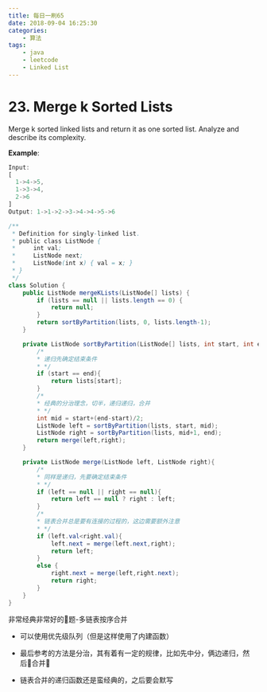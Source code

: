 ```yaml
---
title: 每日一刷65
date: 2018-09-04 16:25:30
categories: 
    - 算法
tags:
    - java
    - leetcode
    - Linked List
---
```

# 23. Merge k Sorted Lists
Merge k sorted linked lists and return it as one sorted list. Analyze and describe its complexity.

**Example**:
```js
Input:
[
  1->4->5,
  1->3->4,
  2->6
]
Output: 1->1->2->3->4->4->5->6
```

```java
/**
 * Definition for singly-linked list.
 * public class ListNode {
 *     int val;
 *     ListNode next;
 *     ListNode(int x) { val = x; }
 * }
 */
class Solution {
    public ListNode mergeKLists(ListNode[] lists) {
        if (lists == null || lists.length == 0) {
            return null;
        }
        return sortByPartition(lists, 0, lists.length-1);
    }

    private ListNode sortByPartition(ListNode[] lists, int start, int end){
        /*
        * 递归先确定结束条件
        * */
        if (start == end){
            return lists[start];
        }
        /*
        * 经典的分治理念，切半，递归递归，合并
        * */
        int mid = start+(end-start)/2;
        ListNode left = sortByPartition(lists, start, mid);
        ListNode right = sortByPartition(lists, mid+1, end);
        return merge(left,right);
    }

    private ListNode merge(ListNode left, ListNode right){
        /*
        * 同样是递归，先要确定结束条件
        * */
        if (left == null || right == null){
            return left == null ? right : left;
        }
        /*
        * 链表合并总是要有连接的过程的，这边需要额外注意
        * */
        if (left.val<right.val){
            left.next = merge(left.next,right);
            return left;
        }
        else {
            right.next = merge(left,right.next);
            return right;
        }
    }
}
```
非常经典非常好的题-多链表按序合并
- 可以使用优先级队列（但是这样使用了内建函数）
- 最后参考的方法是分治，其有着有一定的规律，比如先中分，俩边递归，然后合并

- 链表合并的递归函数还是蛮经典的，之后要会默写
